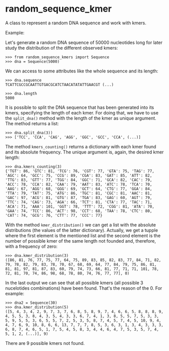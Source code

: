 # random_sequence_kmer
A class to represent a random DNA sequence and work with kmers.

Example:

Let's generate a random DNA sequence of 50000 nucleotides long for later study the distribution of the different observed kmers:

```
>>> from random_sequence_kmers import Sequence
>>> dna = Sequence(5000)
```
We can access to some attributes like the whole sequence and its length:

```
>>> dna.sequence
TCATTCGCCGCAATTGTGACGCATCTAACATATATTGAACGT (...)
```

```
>>> dna.length
5000
```

It is possible to split the DNA sequence that has been generated into its kmers, specifying the length of each kmer. For doing that, we have to use the `split_dna()` method with the length of the kmer as unique argument. The method returns a list:    

```
>>> dna.split_dna(3))
>>> ['TCC', 'CCA', 'CAG', 'AGG', 'GGC', 'GCC', 'CCA', (...)]
```

The method `kmers_counting()` returns a dictionary with each kmer found and its absolute frequency. The unique argument is, again, the desired kmer length:    

```
>>> dna.kmers_counting(3)
{'TGT': 86, 'GTC': 81, 'TCG': 76, 'CGT': 77, 'GTA': 75, 'TAG': 77, 'AGC': 64, 'GCC': 75, 'CCG': 89, 'CGA': 83, 'GAT': 85, 'ATT': 82, 'TTG': 83, 'GTT': 77, 'TGG': 84, 'GGC': 71, 'GCA': 82, 'CAC': 79, 'ACC': 78, 'CCA': 82, 'CAA': 79, 'AAT': 83, 'ATC': 78, 'TCA': 70, 'AAG': 67, 'AGG': 68, 'GGG': 69, 'GCT': 64, 'CTG': 77, 'GGA': 84, 'TTA': 79, 'TAT': 75, 'ATG': 86, 'TGC': 81, 'CGC': 81, 'AAC': 81, 'GAC': 97, 'ACG': 81, 'GTG': 87, 'TGA': 83, 'GAG': 60, 'AGT': 79, 'TTC': 74, 'CAG': 73, 'AGA': 66, 'TCT': 81, 'CTA': 77, 'TAC': 71, 'ACA': 71, 'AAA': 101, 'GGT': 78, 'TTT': 72, 'CGG': 81, 'ATA': 70, 'GAA': 74, 'TCC': 86, 'ACT': 98, 'CCT': 68, 'TAA': 78, 'CTC': 80, 'CAT': 74, 'GCG': 76, 'CTT': 77, 'CCC': 77}
```

With the method `kmer_distribution()` we can get a list with the absolute distributions (the values of the latter dictionary). Actually, we get a tupple where the first element is the mentioned list and the second element is the number of possible kmer of the same length not founded and, therefore, with a frequency of zero:  

```
>>> dna.kmer_distribution(3)
([86, 81, 76, 77, 75, 77, 64, 75, 89, 83, 85, 82, 83, 77, 84, 71, 82, 79, 78, 82, 79, 83, 78, 70, 67, 68, 69, 64, 77, 84, 79, 75, 86, 81, 81, 81, 97, 81, 87, 83, 60, 79, 74, 73, 66, 81, 77, 71, 71, 101, 78, 72, 81, 70, 74, 86, 98, 68, 78, 80, 74, 76, 77, 77], 0)
```

In the last output we can see that all possible kmers (all possible 3 nucelotides combinations) have been found. That's the reason of the 0. For example:  

```
>>> dna2 = Sequence(30)
>>> dna.kmer_distribution(5)
([5, 4, 3, 4, 2, 9, 7, 3, 7, 6, 8, 5, 8, 9, 7, 4, 6, 6, 5, 8, 8, 8, 9, 4, 5, 5, 3, 8, 4, 3, 5, 4, 3, 3, 6, 7, 4, 1, 3, 8, 5, 5, 7, 5, 3, 3, 5, 9, 5, 5, 3, 6, 5, 5, 7, 2, 5, 3, 5, 8, 7, 4, 5, 7, 4, 5, 10, 9, 4, 4, 7, 6, 9, 10, 8, 6, 6, 13, 7, 7, 7, 8, 5, 3, 6, 3, 1, 3, 4, 3, 3, 3, 6, 8, 7, 4, 6, 5, 1, 7, 5, 4, 5, 8, 3, 4, 4, 6, 4, 7, 5, 3, 5, 7, 4, 5, 1, 2, (...)], 9)
```

There are 9 possible kmers not found.  


